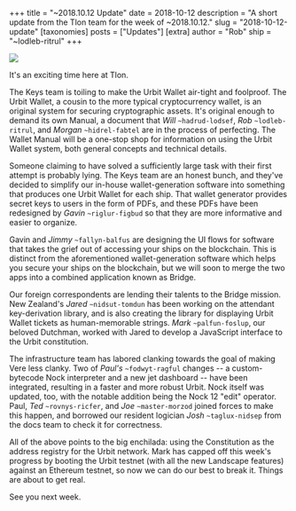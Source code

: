 +++
title = "~2018.10.12 Update"
date = 2018-10-12
description = "A short update from the Tlon team for the week of ~2018.10.12."
slug = "2018-10-12-update"
[taxonomies]
posts = ["Updates"]
[extra]
author = "Rob"
ship = "~lodleb-ritrul"
+++

![](https://media.urbit.org/fora/updates/2018.10.12-update.png)

It's an exciting time here at Tlon.

The Keys team is toiling to make the Urbit Wallet air-tight and foolproof. The
Urbit Wallet, a cousin to the more typical cryptocurrency wallet, is an original
system for securing cryptographic assets. It's original enough to demand its own
Manual, a document that *Will* `~hadrud-lodsef`, *Rob* `~lodleb-ritrul`, and
*Morgan* `~hidrel-fabtel` are in the process of perfecting. The Wallet Manual
will be a one-stop shop for information on using the Urbit Wallet system, both
general concepts and technical details.

Someone claiming to have solved a sufficiently large task with their first
attempt is probably lying. The Keys team are an honest bunch, and they've
decided to simplify our in-house wallet-generation software into something that
produces one Urbit Wallet for each ship. That wallet generator provides secret
keys to users in the form of PDFs, and these PDFs have been redesigned by
*Gavin* `~riglur-figbud` so that they are more informative and easier to
organize.

Gavin and *Jimmy* `~fallyn-balfus` are designing the UI flows for software
that takes the grief out of accessing your ships on the blockchain. This is
distinct from the aforementioned wallet-generation software which helps you
secure your ships on the blockchain, but we will soon to merge the two apps into
a combined application known as Bridge.

Our foreign correspondents are lending their talents to the Bridge mission.
New Zealand's *Jared* `~nidsut-tomdun` has been working on the attendant
key-derivation library, and is also creating the library for displaying
Urbit Wallet tickets as human-memorable strings. *Mark* `~palfun-foslup`, our
beloved Dutchman, worked with Jared to develop a JavaScript interface to the
Urbit constitution.

The infrastructure team has labored clanking towards the goal of making Vere
less clanky. Two of *Paul's* `~fodwyt-ragful` changes -- a custom-bytecode
Nock interpreter and a new jet dashboard -- have been integrated, resulting in a
faster and more robust Urbit. Nock itself was updated, too, with the notable
addition being the Nock 12 "edit" operator. Paul, *Ted* `~rovnys-ricfer`, and
*Joe* `~master-morzod` joined forces to make this happen, and borrowed our
resident logician *Josh* `~taglux-nidsep` from the docs team to check it for
correctness.

All of the above points to the big enchilada: using the Constitution as the
address registry for the Urbit network. Mark has capped off this week's progress
by booting the Urbit testnet (with all the new Landscape features) against an
Ethereum testnet, so now we can do our best to break it. Things are about to get
real.

See you next week.

